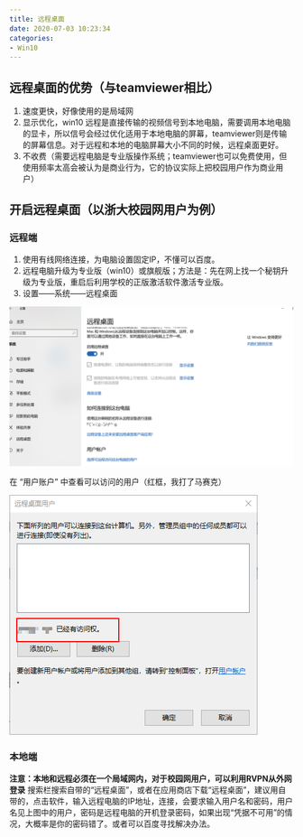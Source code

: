 ```yaml
---
title: 远程桌面
date: 2020-07-03 10:23:34
categories:
- Win10
---
```

## 远程桌面的优势（与teamviewer相比）

1. 速度更快，好像使用的是局域网
2. 显示优化，win10 远程是直接传输的视频信号到本地电脑，需要调用本地电脑的显卡，所以信号会经过优化适用于本地电脑的屏幕，teamviewer则是传输的屏幕信息。对于远程和本地的电脑屏幕大小不同的时候，远程桌面更好。
3. 不收费（需要远程电脑是专业版操作系统；teamviewer也可以免费使用，但使用频率太高会被认为是商业行为，它的协议实际上把校园用户作为商业用户）

## 开启远程桌面（以浙大校园网用户为例）

### 远程端

1. 使用有线网络连接，为电脑设置固定IP，不懂可以百度。
2. 远程电脑升级为专业版（win10）或旗舰版；方法是：先在网上找一个秘钥升级为专业版，重启后利用学校的正版激活软件激活专业版。
3. 设置——系统——远程桌面

![1547864313018](/imags/1547864313018.png)

在 “用户账户” 中查看可以访问的用户（红框，我打了马赛克）

![1547864526846](/imags/1547864526846.png)

### 本地端
**注意：本地和远程必须在一个局域网内，对于校园网用户，可以利用RVPN从外网登录**
搜索栏搜索自带的“远程桌面”，或者在应用商店下载“远程桌面”，建议用自带的，点击软件，输入远程电脑的IP地址，连接，会要求输入用户名和密码，用户名见上图中的用户，密码是远程电脑的开机登录密码，如果出现“凭据不可用”的情况，大概率是你的密码错了。或者可以百度寻找解决办法。